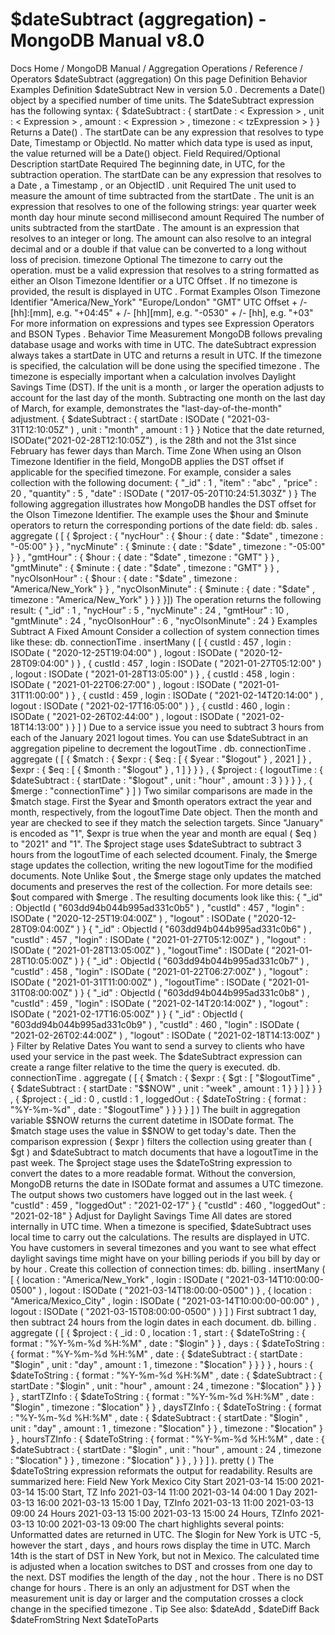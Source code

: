 # $dateSubtract (aggregation) - MongoDB Manual v8.0


Docs Home / MongoDB Manual / Aggregation Operations / Reference / Operators $dateSubtract (aggregation) On this page Definition Behavior Examples Definition $dateSubtract New in version 5.0 . Decrements a Date() object by a
specified number of time units. The $dateSubtract expression has the following syntax: { $dateSubtract : { startDate : < Expression > , unit : < Expression > , amount : < Expression > , timezone : < tzExpression > } } Returns a Date() . The startDate can be any expression that
resolves to type Date, Timestamp or ObjectId. No matter which data
type is used as input, the value returned will be a Date() object. Field Required/Optional Description startDate Required The beginning date, in UTC, for the subtraction operation.
The startDate can be any expression that resolves to
a Date , a Timestamp ,
or an ObjectID . unit Required The unit used to measure the amount of time
subtracted from the startDate . The unit is an expression that resolves to
one of the following strings: year quarter week month day hour minute second millisecond amount Required The number of units subtracted from the startDate .
The amount is an expression that resolves to
an integer or long. The amount can also resolve to an
integral decimal and or a double if that value can be
converted to a long without loss of precision. timezone Optional The timezone to carry out the operation. <tzExpression> must be a
valid expression that resolves to a
string formatted as either an Olson Timezone Identifier or a UTC Offset .
If no timezone is provided, the result is displayed in UTC . Format Examples Olson Timezone Identifier "America/New_York" "Europe/London" "GMT" UTC Offset + /- [hh]:[mm], e.g. "+04:45" + /- [hh][mm], e.g. "-0530" + /- [hh], e.g. "+03" For more information on expressions and types see Expression Operators and BSON Types . Behavior Time Measurement MongoDB follows prevaling database usage and works with time in UTC. The dateSubtract expression always takes a startDate in UTC and
returns a result in UTC. If the timezone is specified, the
calculation will be done using the specified timezone . The timezone
is especially important when a calculation involves Daylight Savings
Time (DST). If the unit is a month , or larger the operation adjusts to
account for the last day of the month. Subtracting one month on the
last day of March, for example, demonstrates the
"last-day-of-the-month" adjustment. { $dateSubtract : { startDate : ISODate ( "2021-03-31T12:10:05Z" ) , unit : "month" , amount : 1 } } Notice that the date returned, ISODate("2021-02-28T12:10:05Z") , is
the 28th and not the 31st since February has fewer days than March. Time Zone When using an Olson Timezone Identifier in the <timezone> field, MongoDB applies the DST offset
if applicable for the specified timezone. For example, consider a sales collection with the following document: { "_id" : 1 , "item" : "abc" , "price" : 20 , "quantity" : 5 , "date" : ISODate ( "2017-05-20T10:24:51.303Z" ) } The following aggregation illustrates how MongoDB handles the DST
offset for the Olson Timezone Identifier. The example uses the $hour and $minute operators to return the
corresponding portions of the date field: db. sales . aggregate ( [ { $project : { "nycHour" : { $hour : { date : "$date" , timezone : "-05:00" } } , "nycMinute" : { $minute : { date : "$date" , timezone : "-05:00" } } , "gmtHour" : { $hour : { date : "$date" , timezone : "GMT" } } , "gmtMinute" : { $minute : { date : "$date" , timezone : "GMT" } } , "nycOlsonHour" : { $hour : { date : "$date" , timezone : "America/New_York" } } , "nycOlsonMinute" : { $minute : { date : "$date" , timezone : "America/New_York" } } } }]) The operation returns the following result: { "_id" : 1 , "nycHour" : 5 , "nycMinute" : 24 , "gmtHour" : 10 , "gmtMinute" : 24 , "nycOlsonHour" : 6 , "nycOlsonMinute" : 24 } Examples Subtract A Fixed Amount Consider a collection of system connection times like these: db. connectionTime . insertMany ( [ { custId : 457 , login : ISODate ( "2020-12-25T19:04:00" ) , logout : ISODate ( "2020-12-28T09:04:00" ) } , { custId : 457 , login : ISODate ( "2021-01-27T05:12:00" ) , logout : ISODate ( "2021-01-28T13:05:00" ) } , { custId : 458 , login : ISODate ( "2021-01-22T06:27:00" ) , logout : ISODate ( "2021-01-31T11:00:00" ) } , { custId : 459 , login : ISODate ( "2021-02-14T20:14:00" ) , logout : ISODate ( "2021-02-17T16:05:00" ) } , { custId : 460 , login : ISODate ( "2021-02-26T02:44:00" ) , logout : ISODate ( "2021-02-18T14:13:00" ) } ] ) Due to a service issue you need to subtract 3 hours from each of the
January 2021 logout times. You can use $dateSubtract in an
aggregation pipeline to decrement the logoutTime . db. connectionTime . aggregate ( [ { $match : { $expr : { $eq : [ { $year : "$logout" } , 2021 ] } , $expr : { $eq : [ { $month : "$logout" } , 1 ] } } } , { $project : { logoutTime : { $dateSubtract : { startDate : "$logout" , unit : "hour" , amount : 3 } } } } , { $merge : "connectionTime" } ] ) Two similar comparisons are made in the $match stage. First
the $year and $month operators extract the
year and month, respectively, from the logoutTime Date object. Then
the month and year are checked to see if they match the selection
targets. Since "January" is encoded as "1", $expr is true when
the year and month are equal ( $eq ) to "2021" and "1". The $project stage uses $dateSubtract to subtract 3
hours from the logoutTime of each selected dcoument. Finaly, the $merge stage updates the collection, writing
the new logoutTime for the modified documents. Note Unlike $out , the $merge stage only updates the
matched documents and preserves the rest of the collection. For more
details see: $out compared with $merge . The resulting documents look like this: { "_id" : ObjectId ( "603dd94b044b995ad331c0b5" ) , "custId" : 457 , "login" : ISODate ( "2020-12-25T19:04:00Z" ) , "logout" : ISODate ( "2020-12-28T09:04:00Z" ) } { "_id" : ObjectId ( "603dd94b044b995ad331c0b6" ) , "custId" : 457 , "login" : ISODate ( "2021-01-27T05:12:00Z" ) , "logout" : ISODate ( "2021-01-28T13:05:00Z" ) , "logoutTime" : ISODate ( "2021-01-28T10:05:00Z" ) } { "_id" : ObjectId ( "603dd94b044b995ad331c0b7" ) , "custId" : 458 , "login" : ISODate ( "2021-01-22T06:27:00Z" ) , "logout" : ISODate ( "2021-01-31T11:00:00Z" ) , "logoutTime" : ISODate ( "2021-01-31T08:00:00Z" ) } { "_id" : ObjectId ( "603dd94b044b995ad331c0b8" ) , "custId" : 459 , "login" : ISODate ( "2021-02-14T20:14:00Z" ) , "logout" : ISODate ( "2021-02-17T16:05:00Z" ) } { "_id" : ObjectId ( "603dd94b044b995ad331c0b9" ) , "custId" : 460 , "login" : ISODate ( "2021-02-26T02:44:00Z" ) , "logout" : ISODate ( "2021-02-18T14:13:00Z" ) } Filter by Relative Dates You want to send a survey to clients who have used your service in the
past week. The $dateSubtract expression can create a range filter
relative to the time the query is executed. db. connectionTime . aggregate ( [ { $match : { $expr : { $gt : [ "$logoutTime" , { $dateSubtract : { startDate : "$$NOW" , unit : "week" , amount : 1 } } ] } } } , { $project : { _id : 0 , custId : 1 , loggedOut : { $dateToString : { format : "%Y-%m-%d" , date : "$logoutTime" } } } } ] ) The built in aggregation variable $$NOW returns the
current datetime in ISODate format. The $match stage uses the value in $$NOW to get today's date.
Then the comparison expression ( $expr ) filters the collection
using greater than ( $gt ) and $dateSubtract to match
documents that have a logoutTime in the past week. The $project stage uses the $dateToString expression to convert the dates to a more readable format. Without the
conversion, MongoDB returns the date in ISODate format and
assumes a UTC timezone. The output shows two customers have logged out in the last week. { "custId" : 459 , "loggedOut" : "2021-02-17" } { "custId" : 460 , "loggedOut" : "2021-02-18" } Adjust for Daylight Savings Time All dates are stored internally in UTC time. When a timezone is
specified, $dateSubtract uses local time to carry out the
calculations. The results are displayed in UTC. You have customers in several timezones and you want to see what effect
daylight savings time might have on your billing periods if you bill by day or by hour . Create this collection of connection times: db. billing . insertMany ( [ { location : "America/New_York" , login : ISODate ( "2021-03-14T10:00:00-0500" ) , logout : ISODate ( "2021-03-14T18:00:00-0500" ) } , { location : "America/Mexico_City" , login : ISODate ( "2021-03-14T10:00:00-00:00" ) , logout : ISODate ( "2021-03-15T08:00:00-0500" ) } ] ) First subtract 1 day, then subtract 24 hours from the login dates
in each document. db. billing . aggregate ( [ { $project : { _id : 0 , location : 1 , start : { $dateToString : { format : "%Y-%m-%d %H:%M" , date : "$login" } } , days : { $dateToString : { format : "%Y-%m-%d %H:%M" , date : { $dateSubtract : { startDate : "$login" , unit : "day" , amount : 1 , timezone : "$location" } } } } , hours : { $dateToString : { format : "%Y-%m-%d %H:%M" , date : { $dateSubtract : { startDate : "$login" , unit : "hour" , amount : 24 , timezone : "$location" } } } } , startTZInfo : { $dateToString : { format : "%Y-%m-%d %H:%M" , date : "$login" , timezone : "$location" } } , daysTZInfo : { $dateToString : { format : "%Y-%m-%d %H:%M" , date : { $dateSubtract : { startDate : "$login" , unit : "day" , amount : 1 , timezone : "$location" } } , timezone : "$location" } } , hoursTZInfo : { $dateToString : { format : "%Y-%m-%d %H:%M" , date : { $dateSubtract : { startDate : "$login" , unit : "hour" , amount : 24 , timezone : "$location" } } , timezone : "$location" } } , } } ] ). pretty ( ) The $dateToString expression reformats the output for
readability. Results are summarized here: Field New York Mexico City Start 2021-03-14 15:00 2021-03-14 15:00 Start, TZ Info 2021-03-14 11:00 2021-03-14 04:00 1 Day 2021-03-13 16:00 2021-03-13 15:00 1 Day, TZInfo 2021-03-13 11:00 2021-03-13 09:00 24 Hours 2021-03-13 15:00 2021-03-13 15:00 24 Hours, TZInfo 2021-03-13 10:00 2021-03-13 09:00 The chart highlights several points: Unformatted dates are returned in UTC. The $login for New York is
UTC -5, however the start , days , and hours rows display
the time in UTC. March 14th is the start of DST in New York, but not in Mexico. The
calculated time is adjusted when a location switches to DST and
crosses from one day to the next. DST modifies the length of the day , not the hour . There is no
DST change for hours . There is an only an adjustment for DST when
the measurement unit is day or larger and the computation
crosses a clock change in the specified timezone . Tip See also: $dateAdd , $dateDiff Back $dateFromString Next $dateToParts
